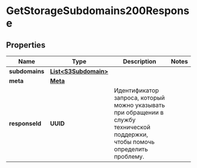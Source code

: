 

# GetStorageSubdomains200Response


## Properties

| Name | Type | Description | Notes |
|------------ | ------------- | ------------- | -------------|
|**subdomains** | [**List&lt;S3Subdomain&gt;**](S3Subdomain.md) |  |  |
|**meta** | [**Meta**](Meta.md) |  |  |
|**responseId** | **UUID** | Идентификатор запроса, который можно указывать при обращении в службу технической поддержки, чтобы помочь определить проблему. |  |



